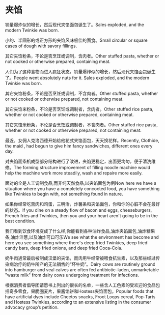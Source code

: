 # 夹馅

<p><span class="chinese">销量爆炸似的增长，然后现代夹馅面包诞生了。</span><span class="english">Sales exploded, and the modern Twinkie was born.</span></p>

<p><span class="chinese">小的、半圆形的或正方形的夹馅风味极佳的面食。</span><span class="english">Small circular or square cases of dough with savory fillings.</span></p>

<p><span class="chinese">其它夹馅粉条，不论是否烹饪或调制，含肉者。</span><span class="english">Other stuffed pasta, whether or not cooked or otherwise prepared, containing meat.</span></p>

<p><span class="chinese">人们为了这种食物而进入疯狂状态。销量爆炸似的增长，然后现代夹馅面包诞生了。</span><span class="english">People went absolutely nuts for it. Sales exploded, and the modern Twinkie was born.</span></p>

<p><span class="chinese">其它夹馅粉条，不论是否烹饪或调制，不含肉者。</span><span class="english">Other stuffed pasta, whether or not cooked or otherwise prepared, not containing meat.</span></p>

<p><span class="chinese">其它夹馅米粉条，不论是否烹饪或调制者，含肉者。</span><span class="english">Other stuffed rice pasta, whether or not cooked or otherwise prepared, containing meat.</span></p>

<p><span class="chinese">其它夹馅米粉条，不论是否烹饪或调制者，不含肉者。</span><span class="english">Other stuffed rice pasta, whether or not cooked or otherwise prepared, not containing meat.</span></p>

<p><span class="chinese">最近，女佣人克洛西德开始给他花式夹馅面包，天天换花样。</span><span class="english">Recently, Clothide, the maid , had begun to give him fancy sandwiches, different ones every day.</span></p>

<p><span class="chinese">对夹馅面条机成型部分结构进行了改进，夹馅更稳定，出面更均匀，便于清洗维修。</span><span class="english">The forming structure improvement of filling noodle machine would help the machine work more steadily, wash and repaire more easily.</span></p>

<p><span class="chinese">面对的全是人工调制食品,而非纯天然食品,以夹馅面包为例</span><span class="english">Now here we have a situation where you have a completely concocted food, you have something like Twinkies to begin with, not something found in nature.</span></p>

<p><span class="chinese">如果你经常吃熏肉和鸡蛋，三明治，炸薯条和夹馅面包，你和你的心脏不会在最好的状态。</span><span class="english">If you dine on a steady flow of bacon and eggs, cheeseburgers, French fries and Twinkies, then you and your heart aren't going to be in the best condition.</span></p>

<p><span class="chinese">我们看到饮食环境变成了什么样,你能看到各种油炸食品,油炸夹馅面包,油炸糖果条,油炸洋葱,以及油炸可口可乐</span><span class="english">We see what the environment has become and here you see something where there's deep fried Twinkies, deep fried candy bars, deep fried onions, and deep fried Coca-Cola.</span></p>

<p><span class="chinese">奶牛肉通常最后被制成汉堡的夹馅，而肉用牛经常被喂食抗生素，以及那些经过传染病治疗的奶牛所产的无法销售的“坏牛奶”。</span><span class="english">Dairy cows are routinely ground into hamburger and veal calves are often fed antibiotic-laden, unmarketable "waste milk" from dairy cows undergoing treatment for infections.</span></p>

<p><span class="chinese">根据消费者倡导团请愿书上列出的很长的名单，一些含人工色素的受欢迎的食品包括奇多零食，果脆圈麦片，果酱馅饼和Hostess夹馅面包。</span><span class="english">Popular foods that have artificial dyes include Cheetos snacks, Froot Loops cereal, Pop-Tarts and Hostess Twinkies, according to an extensive listing in the consumer advocacy group’s petition.</span></p>

